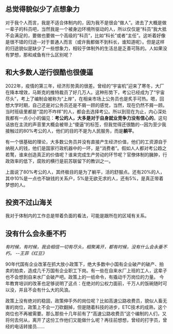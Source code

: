 ## 总觉得貌似少了点想象力

对于我个人而言，我是不适合体制内的，因为我不是很会“做人”。进去了大概是做一辈子的科员吧，当然我是一个被身边环境所驱动的人，所以仅仅是“科员”我大抵不会满足的，要做也要做一个高级的“科员”，比如“科长”或者“主任”。这听着好像是很不错的归途--对于普通人而言（或许我都做不到科长，谁知道呢）。但是这样的归途貌似是缺少了一些想象力，相较于体制外的生活总是乏善可陈的。人如果没有梦想，那和咸鱼有什么区别呢？

## 和大多数人逆行很酷也很傻逼

2022年，疫情的第三年，经济形势真的很差。曾经的“宇宙机”迎来了寒冬，大厂在降本增效，马斯克的推特裁员了好几万人。这种形势下，考公已经成为了“宇宙尽头”，考上了编制会被称为“上岸”，在相亲市场上公务员也是炙手可热。嗯，回想大学时期，自己还是对公务员还是不屑一顾的感觉，当然，现在仍然不屑一顾。当时班级里都是“混的不咋样”的人，都会去选择考公。所以到现在为止，内心深处我都有一点小小的偏见：**考公的人，大多是对于自身就业竞争力没有信心的**。这句话放在主流的声音里大概会被带上“傻逼”的标签，但我觉得还很酷的--因为至少我接触过的80%考公的人，他们的目的不是为人民服务，而是**躺平**。

有一个很基础的理论，大多数公务员并没有直接产生经济价值，他们的工资源自于纳税人的钱，他们是国家行政机器中的一环，是“消费者”。假如人人都对考公趋之若鹜，谁来创造真正的价值呢？谁来完成生产劳动的环节呢？官僚体制的臃肿，行政效率的低下，腐败的横行是前苏联留下的教训之一。

上面说了80%考公的人，其终极目的是为了躺平，活的舒服点。还有20%的人，其中10%是一点也不缺钱的关系户，5%是无欲无求的人，还有5%，是真正带着梦想的人。

## 投资不过山海关

我对于体制内的工作总是带着负面的看法，可能是跟所在的区域有关系。

## 没有什么会永垂不朽

*有时候，有时候，我会相信一切有尽头，相聚离开，都有时候，没有什么会永垂不朽。* *--王菲《红豆》*

90年代国有企业改革在抓大放小政策下，绝大多数中小国有企业破产的破产、拍卖的拍卖，造成几千万国有企业职工下岗。有一些在自来水厂上班的工人，这辈子也不会想到自来水厂会破产吧。政策上的一纸命令，有撬动千万岗位的力量。
今年教育培训的改革也足够说明了这点：在绝对的公权力面前，千万人的饭碗随时可以没，并且不会有什么大的风浪。

政策上没有绝对的稳固，政策伸手外的岗位呢？比如高速公路收费员，貌似人畜无害的岗位，政策上不会一刀砍翻掉，但是随着科技的进步，ETC技术的成熟，这个岗位也不再被需要。那么那些十几年前有了“高速公路收费员”这个编制的人们，又将何去何从，离开了这份工作他们又能做什么呢？再往前想想，曾经的打字员，曾经的电话转接员......

